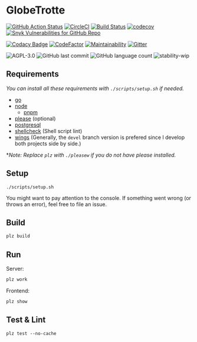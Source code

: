 # GlobeTrotte

[![GitHub Action Status](https://github.com/binhonglee/GlobeTrotte/workflows/CI/badge.svg)](https://github.com/binhonglee/GlobeTrotte/actions?query=workflow%3ACI+branch%3Amain)
[![CircleCI](https://circleci.com/gh/binhonglee/GlobeTrotte/tree/main.svg?style=shield)](https://circleci.com/gh/binhonglee/GlobeTrotte/tree/main)
[![Build Status](https://binhonglee.visualstudio.com/GlobeTrotte/_apis/build/status/binhonglee.GlobeTrotte?branchName=main)](https://binhonglee.visualstudio.com/GlobeTrotte/_build/latest?definitionId=1&branchName=main)
[![codecov](https://codecov.io/gh/binhonglee/GlobeTrotte/branch/main/graph/badge.svg?token=H3UDTCtJoy)](https://codecov.io/gh/binhonglee/GlobeTrotte)
[![Snyk Vulnerabilities for GitHub Repo](https://img.shields.io/snyk/vulnerabilities/github/binhonglee/GlobeTrotte.svg)](https://app.snyk.io/org/binhonglee/project/c9cff2be-f8f8-4db5-b687-1b69865cade9/)

[![Codacy Badge](https://api.codacy.com/project/badge/Grade/4f01a8a8e4694a8d9c0bef49ed3a8058)](https://app.codacy.com/project/binhonglee/GlobeTrotte/dashboard)
[![CodeFactor](https://www.codefactor.io/repository/github/binhonglee/globetrotte/badge)](https://www.codefactor.io/repository/github/binhonglee/globetrotte)
[![Maintainability](https://api.codeclimate.com/v1/badges/f7aaf4db648db9bd6188/maintainability)](https://codeclimate.com/github/binhonglee/GlobeTrotte/maintainability)
[![Gitter](https://img.shields.io/gitter/room/binhonglee/GlobeTrotte.svg)](https://gitter.im/binhonglee/GlobeTrotte)

![AGPL-3.0](https://img.shields.io/github/license/binhonglee/GlobeTrotte.svg?logo)
![GitHub last commit](https://img.shields.io/github/last-commit/binhonglee/GlobeTrotte.svg)
![GitHub language count](https://img.shields.io/github/languages/count/binhonglee/GlobeTrotte.svg)
![stability-wip](https://img.shields.io/badge/stability-work_in_progress-lightgrey.svg)

## Requirements

_You can install all these requirements with `./scripts/setup.sh` if needed._

- [go](https://golang.org/)
- [node](https://nodejs.org/en/)
  - [pnpm](https://pnpm.js.org/)
- [please](https://please.build) (optional)
- [postgresql](https://www.postgresql.org/)
- [shellcheck](https://github.com/koalaman/shellcheck) (Shell script lint)
- [wings](https://wings.sh/) (Generally, the `devel` branch version is prefered since I develop both projects side by side.)

\*_Note: Replace `plz` with `./pleasew` if you do not have please installed._

## Setup

```
./scripts/setup.sh
```

You might want to pay attention to the console. If something went wrong (or throws an error), feel free to file an issue.

## Build

```txt
plz build
```

## Run

Server:

```txt
plz work
```

Frontend:

```txt
plz show
```

## Test & Lint

```txt
plz test --no-cache
```
